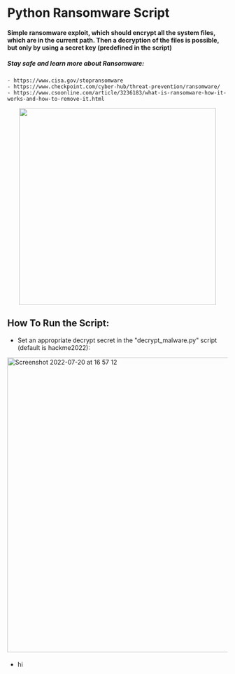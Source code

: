 # Python Ransomware Script
#### Simple ransomware exploit, which should encrypt all the system files, which are in the current path. Then a decryption of the files is possible, but only by using a secret key (predefined in the script)
##### Stay safe and learn more about Ransomware:
    - https://www.cisa.gov/stopransomware
    - https://www.checkpoint.com/cyber-hub/threat-prevention/ransomware/
    - https://www.csoonline.com/article/3236183/what-is-ransomware-how-it-works-and-how-to-remove-it.html
<p align="center" width="45">
  <img src="https://user-images.githubusercontent.com/84074078/179066253-a32a1e47-cb9e-4b8b-a8a5-f2c27340ac7a.jpg" width="450"/>
</p>

## How To Run the Script:
- Set an appropriate decrypt secret in the "decrypt_malware.py" script (default is hackme2022): 
<img width="674" alt="Screenshot 2022-07-20 at 16 57 12" src="https://user-images.githubusercontent.com/84074078/180001419-5d0f1c30-5b05-4c24-a825-9530c4f47551.png">

####

- hi


